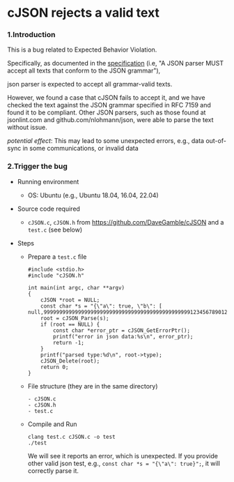 # cJSON rejects a valid text

### 1.Introduction

This is a bug related to Expected Behavior Violation.

Specifically, as documented in the [specification][1] (i.e, "A JSON parser MUST accept all texts that conform to the JSON grammar"),

json parser is expected to accept all grammar-valid texts.

However, we found a case that cJSON fails to accept it, and we have checked the text against the JSON grammar specified in RFC 7159 and found it to be compliant.
Other JSON parsers, such as those found at jsonlint.com and github.com/nlohmann/json, were able to parse the text without issue.

*potential effect*: This may lead to some unexpected errors, e.g., data out-of-sync in some communications, or invalid data 


### 2.Trigger the bug


+ Running environment
	* OS: Ubuntu (e.g., Ubuntu 18.04, 16.04, 22.04)

+ Source code required
	* `cJSON.c`, `cJSON.h` from https://github.com/DaveGamble/cJSON and a `test.c` (see below)

+ Steps

	+ Prepare a `test.c` file
		```
		#include <stdio.h>
		#include "cJSON.h"

		int main(int argc, char **argv)
		{
		    cJSON *root = NULL;
		    const char *s = "{\"a\": true, \"b\": [ null,9999999999999999999999999999999999999999999999912345678901234567]}";
		    root = cJSON_Parse(s);
		    if (root == NULL) {
		        const char *error_ptr = cJSON_GetErrorPtr();
		        printf("error in json data:%s\n", error_ptr);
		        return -1;
		    }
		    printf("parsed type:%d\n", root->type);  
		    cJSON_Delete(root);
		    return 0; 
		}
		```
		
	+ File structure (they are in the same directory)
		```
		- cJSON.c
		- cJSON.h
		- test.c
		```
	+ Compile and Run
		```
	 	clang test.c cJSON.c -o test
	 	./test

		```
		We will see it reports an error, which is unexpected. If you provide other valid json test, e.g., `const char *s = "{\"a\": true}";`, it will correctly parse it. 



[1]: https://www.rfc-editor.org/rfc/rfc7159



